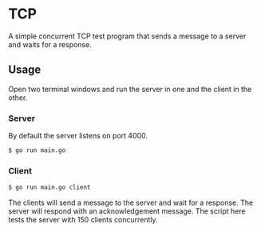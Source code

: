 # TCP 
A simple concurrent TCP test program that sends a message to a server and waits for a response.

## Usage
Open two terminal windows and run the server in one and the client in the other.

### Server

By default the server listens on port 4000. 
```bash
$ go run main.go
```


### Client
```bash
$ go run main.go client
```

The clients will send a message to the server and wait for a response. The server will respond with an acknowledgement message.
The script here tests the server with 150 clients concurrently.




